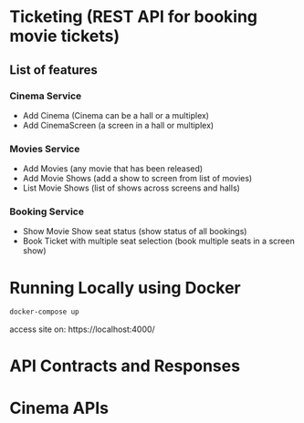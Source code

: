 # Ticketing (REST API for booking movie tickets)

## List of features

### Cinema Service
* Add Cinema (Cinema can be a hall or a multiplex)
* Add CinemaScreen (a screen in a hall or multiplex)

### Movies Service
* Add Movies (any movie that has been released)
* Add Movie Shows (add a show to screen from list of movies)
* List Movie Shows (list of shows across screens and halls)

###  Booking Service
* Show Movie Show seat status (show status of all bookings)
* Book Ticket with multiple seat selection (book multiple seats in a screen show)

# Running Locally using Docker

```bash
docker-compose up
```

access site on: https://localhost:4000/


# API Contracts and Responses

# Cinema APIs